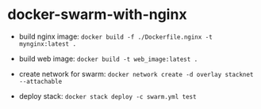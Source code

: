 # docker-swarm-with-nginx

- build nginx image: `docker build -f ./Dockerfile.nginx -t mynginx:latest .`

- build web image: `docker build -t web_image:latest .`

- create network for swarm: `docker network create -d overlay stacknet --attachable`

- deploy stack: `docker stack deploy -c swarm.yml test`
